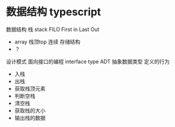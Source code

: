 # 数据结构 typescript

数据结构
栈 stack
FILO   First in Last Out
- array  栈顶top  连续  存储结构
- ？

设计模式   面向接口的编程  interface type
ADT   抽象数据类型
定义的行为
- 入栈
- 出栈
- 获取栈顶元素
- 判断空栈
- 清空栈
- 获取栈的大小
- 输出栈的数据